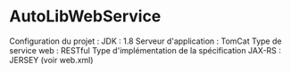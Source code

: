 AutoLibWebService
=================
Configuration du projet : 
      JDK : 1.8
      Serveur d'application : TomCat
      Type de service web : RESTful
      Type d'implémentation de la spécification JAX-RS : JERSEY
      (voir web.xml)
      
